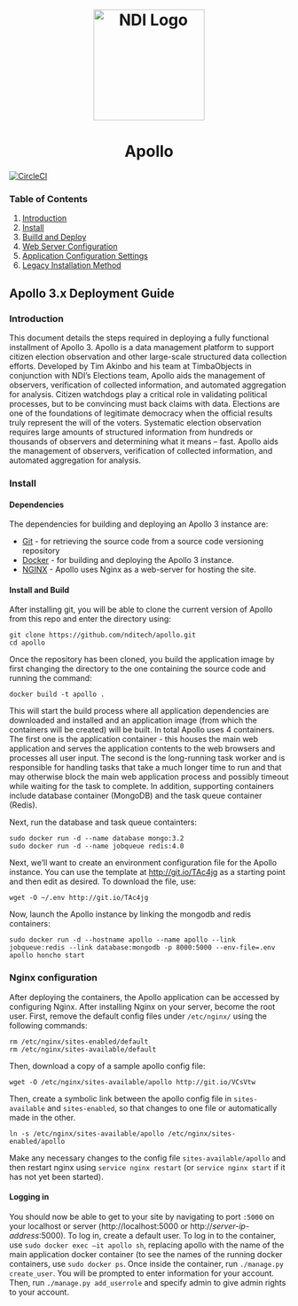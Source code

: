 <h1 align="center">
  <a href="https://www.ndi.org/"><img src="https://www.ndi.org/sites/all/themes/ndi/images/NDI_logo_svg.svg" alt="NDI Logo" width="200"></a>
</h1>

<h1 align="center">
  Apollo
</h1>

[![CircleCI](https://circleci.com/gh/nditech/dev-elections/tree/master.svg?style=svg&circle-token=d73aae2670476f167920a4494b6087a6f8ef49e9)](https://circleci.com/gh/nditech/dev-elections/tree/master)

  ### Table of Contents
  1. [Introduction](#introduction)
  1. [Install](#install)
  1. [Builld and Deploy](#build-and-deploy)
  1. [Web Server Configuration](#nginx-configuration)
  1. [Application Configuration Settings](#application-configuration-settings)
  1. [Legacy Installation Method](#legacy-installation-method)


## Apollo 3.x Deployment Guide

### Introduction

This document details the steps required in deploying a fully functional installment of Apollo 3. Apollo is a data management platform to support citizen election observation and other large-scale structured data collection efforts. Developed by Tim Akinbo and his team at TimbaObjects in conjunction with NDI’s Elections team, Apollo aids the management of observers, verification of collected information, and automated aggregation for analysis. Citizen watchdogs play a critical role in validating political processes, but to be convincing must back claims with data. Elections are one of the foundations of legitimate democracy when the official results truly represent the will of the voters. Systematic election observation requires large amounts of structured information from hundreds or thousands of observers and determining what it means – fast. Apollo aids the management of observers, verification of collected information, and automated aggregation for analysis.


### Install

#### Dependencies

The dependencies for building and deploying an Apollo 3 instance are:
* [Git](https://git-scm.com/book/en/v2/Getting-Started-Installing-Git) - for retrieving the source code from a source code versioning repository
* [Docker](https://docs.docker.com/install/linux/docker-ce/ubuntu/) - for building and deploying the Apollo 3 instance.
* [NGINX](https://www.nginx.com/resources/wiki/start/topics/tutorials/install/) - Apollo uses Nginx as a web-server for hosting the site.


#### Install and Build

After installing git, you will be able to clone the current version of Apollo from this repo and enter the directory using:

```
git clone https://github.com/nditech/apollo.git
cd apollo
```

Once the repository has been cloned, you build the application image by first changing the directory to the one containing the source code and running the command:

`docker build -t apollo .`

This will start the build process where all application dependencies are downloaded and installed and an application image (from which the containers will be created) will be built. In total Apollo uses 4 containers. The first one is the application container - this houses the main web application and serves the application contents to the web browsers and processes all user input. The second is the long-running task worker and is responsible for handling tasks that take a much longer time to run and that may otherwise block the main web application process and possibly timeout while waiting for the task to complete. In addition, supporting containers include database container (MongoDB) and the task queue container (Redis). 

Next, run the database and task queue containters:

```
sudo docker run -d --name database mongo:3.2
sudo docker run -d --name jobqueue redis:4.0
```

Next, we’ll want to create an environment configuration file for the Apollo instance. You can use the template at http://git.io/TAc4jg as a starting point and then edit as desired. To download the file, use:

```
wget -O ~/.env http://git.io/TAc4jg
```

Now, launch the Apollo instance by linking the mongodb and redis containers:

```
sudo docker run -d --hostname apollo --name apollo --link jobqueue:redis --link database:mongodb -p 8000:5000 --env-file=.env apollo honcho start
```

### Nginx configuration

After deploying the containers, the Apollo application can be accessed by configuring Nginx. After installing Nginx on your server, become the root user. First, remove the default config files under `/etc/nginx/` using the following commands:

```
rm /etc/nginx/sites-enabled/default
rm /etc/nginx/sites-available/default
```

Then, download a copy of a sample apollo config file:

```
wget -O /etc/nginx/sites-available/apollo http://git.io/VCsVtw 
```

Then, create a symbolic link between the apollo config file in `sites-available` and `sites-enabled`, so that changes to one file or automatically made in the other.

```
ln -s /etc/nginx/sites-available/apollo /etc/nginx/sites-enabled/apollo
```

Make any necessary changes to the config file `sites-available/apollo` and then restart nginx using `service nginx restart` (or `service nginx start` if it has not yet been started).

#### Logging in

You should now be able to get to your site by navigating to port `:5000` on your localhost or server (http://localhost:5000 or http://*server-ip-address*:5000). To log in, create a default user. To log in to the container, use `sudo docker exec –it apollo sh`, replacing apollo with the name of the main application docker container (to see the names of the running docker containers, use `sudo docker ps`. Once inside the container, run `./manage.py create_user`. You will be prompted to enter information for your account. Then, run `./manage.py add_userrole` and specify admin to give admin rights to your account.
